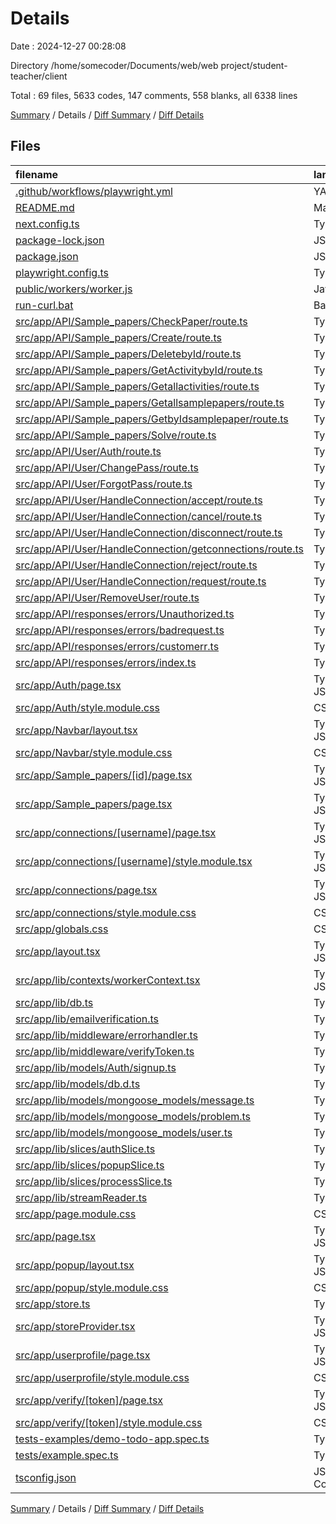 # Details

Date : 2024-12-27 00:28:08

Directory /home/somecoder/Documents/web/web project/student-teacher/client

Total : 69 files,  5633 codes, 147 comments, 558 blanks, all 6338 lines

[Summary](results.md) / Details / [Diff Summary](diff.md) / [Diff Details](diff-details.md)

## Files
| filename | language | code | comment | blank | total |
| :--- | :--- | ---: | ---: | ---: | ---: |
| [.github/workflows/playwright.yml](/.github/workflows/playwright.yml) | YAML | 27 | 0 | 1 | 28 |
| [README.md](/README.md) | Markdown | 23 | 0 | 14 | 37 |
| [next.config.ts](/next.config.ts) | TypeScript | 4 | 1 | 3 | 8 |
| [package-lock.json](/package-lock.json) | JSON | 1,979 | 0 | 1 | 1,980 |
| [package.json](/package.json) | JSON | 41 | 0 | 1 | 42 |
| [playwright.config.ts](/playwright.config.ts) | TypeScript | 26 | 44 | 10 | 80 |
| [public/workers/worker.js](/public/workers/worker.js) | JavaScript | 28 | 0 | 3 | 31 |
| [run-curl.bat](/run-curl.bat) | Batch | 5 | 0 | 1 | 6 |
| [src/app/API/Sample_papers/CheckPaper/route.ts](/src/app/API/Sample_papers/CheckPaper/route.ts) | TypeScript | 49 | 0 | 18 | 67 |
| [src/app/API/Sample_papers/Create/route.ts](/src/app/API/Sample_papers/Create/route.ts) | TypeScript | 69 | 0 | 16 | 85 |
| [src/app/API/Sample_papers/DeletebyId/route.ts](/src/app/API/Sample_papers/DeletebyId/route.ts) | TypeScript | 43 | 30 | 11 | 84 |
| [src/app/API/Sample_papers/GetActivitybyId/route.ts](/src/app/API/Sample_papers/GetActivitybyId/route.ts) | TypeScript | 17 | 0 | 4 | 21 |
| [src/app/API/Sample_papers/Getallactivities/route.ts](/src/app/API/Sample_papers/Getallactivities/route.ts) | TypeScript | 26 | 1 | 7 | 34 |
| [src/app/API/Sample_papers/Getallsamplepapers/route.ts](/src/app/API/Sample_papers/Getallsamplepapers/route.ts) | TypeScript | 48 | 4 | 10 | 62 |
| [src/app/API/Sample_papers/GetbyIdsamplepaper/route.ts](/src/app/API/Sample_papers/GetbyIdsamplepaper/route.ts) | TypeScript | 22 | 0 | 6 | 28 |
| [src/app/API/Sample_papers/Solve/route.ts](/src/app/API/Sample_papers/Solve/route.ts) | TypeScript | 111 | 1 | 19 | 131 |
| [src/app/API/User/Auth/route.ts](/src/app/API/User/Auth/route.ts) | TypeScript | 248 | 0 | 29 | 277 |
| [src/app/API/User/ChangePass/route.ts](/src/app/API/User/ChangePass/route.ts) | TypeScript | 79 | 0 | 16 | 95 |
| [src/app/API/User/ForgotPass/route.ts](/src/app/API/User/ForgotPass/route.ts) | TypeScript | 90 | 0 | 15 | 105 |
| [src/app/API/User/HandleConnection/accept/route.ts](/src/app/API/User/HandleConnection/accept/route.ts) | TypeScript | 84 | 0 | 17 | 101 |
| [src/app/API/User/HandleConnection/cancel/route.ts](/src/app/API/User/HandleConnection/cancel/route.ts) | TypeScript | 72 | 0 | 12 | 84 |
| [src/app/API/User/HandleConnection/disconnect/route.ts](/src/app/API/User/HandleConnection/disconnect/route.ts) | TypeScript | 77 | 0 | 12 | 89 |
| [src/app/API/User/HandleConnection/getconnections/route.ts](/src/app/API/User/HandleConnection/getconnections/route.ts) | TypeScript | 57 | 0 | 12 | 69 |
| [src/app/API/User/HandleConnection/reject/route.ts](/src/app/API/User/HandleConnection/reject/route.ts) | TypeScript | 77 | 0 | 12 | 89 |
| [src/app/API/User/HandleConnection/request/route.ts](/src/app/API/User/HandleConnection/request/route.ts) | TypeScript | 120 | 0 | 13 | 133 |
| [src/app/API/User/RemoveUser/route.ts](/src/app/API/User/RemoveUser/route.ts) | TypeScript | 107 | 0 | 22 | 129 |
| [src/app/API/responses/errors/Unauthorized.ts](/src/app/API/responses/errors/Unauthorized.ts) | TypeScript | 6 | 0 | 1 | 7 |
| [src/app/API/responses/errors/badrequest.ts](/src/app/API/responses/errors/badrequest.ts) | TypeScript | 6 | 0 | 1 | 7 |
| [src/app/API/responses/errors/customerr.ts](/src/app/API/responses/errors/customerr.ts) | TypeScript | 7 | 0 | 0 | 7 |
| [src/app/API/responses/errors/index.ts](/src/app/API/responses/errors/index.ts) | TypeScript | 8 | 0 | 1 | 9 |
| [src/app/Auth/page.tsx](/src/app/Auth/page.tsx) | TypeScript JSX | 144 | 6 | 22 | 172 |
| [src/app/Auth/style.module.css](/src/app/Auth/style.module.css) | CSS | 246 | 3 | 5 | 254 |
| [src/app/Navbar/layout.tsx](/src/app/Navbar/layout.tsx) | TypeScript JSX | 122 | 0 | 20 | 142 |
| [src/app/Navbar/style.module.css](/src/app/Navbar/style.module.css) | CSS | 80 | 0 | 2 | 82 |
| [src/app/Sample_papers/[id]/page.tsx](/src/app/Sample_papers/%5Bid%5D/page.tsx) | TypeScript JSX | 0 | 0 | 1 | 1 |
| [src/app/Sample_papers/page.tsx](/src/app/Sample_papers/page.tsx) | TypeScript JSX | 0 | 0 | 1 | 1 |
| [src/app/connections/[username]/page.tsx](/src/app/connections/%5Busername%5D/page.tsx) | TypeScript JSX | 0 | 0 | 1 | 1 |
| [src/app/connections/[username]/style.module.tsx](/src/app/connections/%5Busername%5D/style.module.tsx) | TypeScript JSX | 0 | 0 | 1 | 1 |
| [src/app/connections/page.tsx](/src/app/connections/page.tsx) | TypeScript JSX | 3 | 0 | 2 | 5 |
| [src/app/connections/style.module.css](/src/app/connections/style.module.css) | CSS | 0 | 0 | 1 | 1 |
| [src/app/globals.css](/src/app/globals.css) | CSS | 10 | 0 | 0 | 10 |
| [src/app/layout.tsx](/src/app/layout.tsx) | TypeScript JSX | 31 | 0 | 4 | 35 |
| [src/app/lib/contexts/workerContext.tsx](/src/app/lib/contexts/workerContext.tsx) | TypeScript JSX | 73 | 0 | 16 | 89 |
| [src/app/lib/db.ts](/src/app/lib/db.ts) | TypeScript | 34 | 0 | 6 | 40 |
| [src/app/lib/emailverification.ts](/src/app/lib/emailverification.ts) | TypeScript | 29 | 0 | 7 | 36 |
| [src/app/lib/middleware/errorhandler.ts](/src/app/lib/middleware/errorhandler.ts) | TypeScript | 35 | 0 | 4 | 39 |
| [src/app/lib/middleware/verifyToken.ts](/src/app/lib/middleware/verifyToken.ts) | TypeScript | 35 | 0 | 6 | 41 |
| [src/app/lib/models/Auth/signup.ts](/src/app/lib/models/Auth/signup.ts) | TypeScript | 15 | 0 | 1 | 16 |
| [src/app/lib/models/db.d.ts](/src/app/lib/models/db.d.ts) | TypeScript | 7 | 0 | 2 | 9 |
| [src/app/lib/models/mongoose_models/message.ts](/src/app/lib/models/mongoose_models/message.ts) | TypeScript | 17 | 0 | 4 | 21 |
| [src/app/lib/models/mongoose_models/problem.ts](/src/app/lib/models/mongoose_models/problem.ts) | TypeScript | 105 | 2 | 8 | 115 |
| [src/app/lib/models/mongoose_models/user.ts](/src/app/lib/models/mongoose_models/user.ts) | TypeScript | 93 | 0 | 7 | 100 |
| [src/app/lib/slices/authSlice.ts](/src/app/lib/slices/authSlice.ts) | TypeScript | 64 | 0 | 6 | 70 |
| [src/app/lib/slices/popupSlice.ts](/src/app/lib/slices/popupSlice.ts) | TypeScript | 77 | 0 | 5 | 82 |
| [src/app/lib/slices/processSlice.ts](/src/app/lib/slices/processSlice.ts) | TypeScript | 15 | 0 | 7 | 22 |
| [src/app/lib/streamReader.ts](/src/app/lib/streamReader.ts) | TypeScript | 15 | 0 | 0 | 15 |
| [src/app/page.module.css](/src/app/page.module.css) | CSS | 0 | 0 | 1 | 1 |
| [src/app/page.tsx](/src/app/page.tsx) | TypeScript JSX | 8 | 0 | 1 | 9 |
| [src/app/popup/layout.tsx](/src/app/popup/layout.tsx) | TypeScript JSX | 69 | 12 | 8 | 89 |
| [src/app/popup/style.module.css](/src/app/popup/style.module.css) | CSS | 114 | 0 | 3 | 117 |
| [src/app/store.ts](/src/app/store.ts) | TypeScript | 16 | 0 | 3 | 19 |
| [src/app/storeProvider.tsx](/src/app/storeProvider.tsx) | TypeScript JSX | 15 | 1 | 2 | 18 |
| [src/app/userprofile/page.tsx](/src/app/userprofile/page.tsx) | TypeScript JSX | 109 | 1 | 12 | 122 |
| [src/app/userprofile/style.module.css](/src/app/userprofile/style.module.css) | CSS | 103 | 1 | 3 | 107 |
| [src/app/verify/[token]/page.tsx](/src/app/verify/%5Btoken%5D/page.tsx) | TypeScript JSX | 39 | 0 | 9 | 48 |
| [src/app/verify/[token]/style.module.css](/src/app/verify/%5Btoken%5D/style.module.css) | CSS | 8 | 0 | 0 | 8 |
| [tests-examples/demo-todo-app.spec.ts](/tests-examples/demo-todo-app.spec.ts) | TypeScript | 314 | 39 | 85 | 438 |
| [tests/example.spec.ts](/tests/example.spec.ts) | TypeScript | 5 | 1 | 3 | 9 |
| [tsconfig.json](/tsconfig.json) | JSON with Comments | 27 | 0 | 1 | 28 |

[Summary](results.md) / Details / [Diff Summary](diff.md) / [Diff Details](diff-details.md)